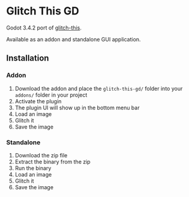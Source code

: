 # Glitch This GD
Godot 3.4.2 port of [glitch-this](https://github.com/TotallyNotChase/glitch-this).

Available as an addon and standalone GUI application.

## Installation

### Addon
1. Download the addon and place the `glitch-this-gd/` folder into your `addons/` folder in your project
2. Activate the plugin
3. The plugin UI will show up in the bottom menu bar
4. Load an image
5. Glitch it
6. Save the image

### Standalone
1. Download the zip file
2. Extract the binary from the zip
3. Run the binary
4. Load an image
5. Glitch it
6. Save the image

